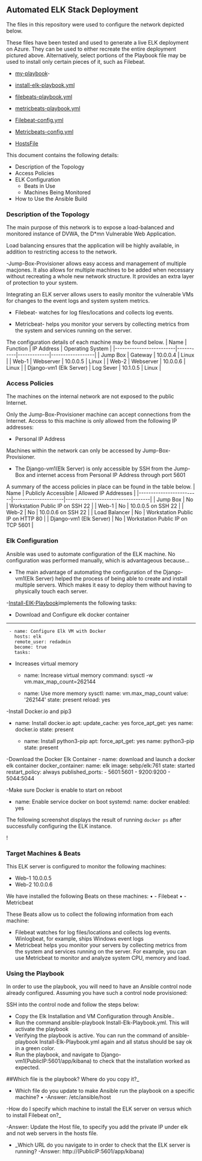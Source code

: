 ## Automated ELK Stack Deployment

The files in this repository were used to configure the network depicted below.


These files have been tested and used to generate a live ELK deployment on Azure. They can be used to either recreate the entire deployment pictured above. Alternatively, select portions of the Playbook file may be used to install only certain pieces of it, such as Filebeat.

  -  [my-playbook](https://github.com/andrewjhnsn/Elk-Stack-Project-1/blob/main/Ansible/yml-Playbooks/my-playbook.yml)- 
- [install-elk-playbook.yml](https://github.com/andrewjhnsn/Elk-Stack-Project-1/blob/main/Ansible/yml-Playbooks/install-elk-playbook.yml)

-	[filebeats-playbook.yml](https://github.com/andrewjhnsn/Elk-Stack-Project-1/blob/main/Ansible/yml-Playbooks/filebeats-playbook.yml)

-	[metricbeats-playbook.yml](https://github.com/andrewjhnsn/Elk-Stack-Project-1/blob/main/Ansible/yml-Playbooks/metricbeats.playbook.yml)

-	[Filebeat-config.yml](https://github.com/andrewjhnsn/Elk-Stack-Project-1/blob/main/Ansible/yml-Playbooks/Filebeat-config.yml)
-	[Metricbeats-config.yml](https://github.com/andrewjhnsn/Elk-Stack-Project-1/blob/main/Ansible/yml-Playbooks/Metricbeat.config.yml)
-	[HostsFile](https://github.com/andrewjhnsn/Elk-Stack-Project-1/blob/main/Ansible/yml-Playbooks/Hosts%20File)


This document contains the following details:
- Description of the Topology
- Access Policies
- ELK Configuration
  - Beats in Use
  - Machines Being Monitored
- How to Use the Ansible Build


### Description of the Topology

The main purpose of this network is to expose a load-balanced and monitored instance of DVWA, the D*mn Vulnerable Web Application.

Load balancing ensures that the application will be highly available, in addition to restricting access to the network.

-Jump-Box-Provisioner allows easy access and management of multiple macjones. It also allows for multiple machines to be added when necessary without recreating a whole new network structure. It provides an extra layer of protection to your system.

Integrating an ELK server allows users to easily monitor the vulnerable VMs for changes to the event logs and system system metrics.
- Filebeat- watches for log files/locations and collects log events.

- Metricbeat- helps you monitor your servers by collecting metrics from the system and services running on the server.



The configuration details of each machine may be found below.
 | Name                    | Function  | IP Address  | Operating System |
 |-------------------------|-----------|-------------|------------------|
 | Jump Box                | Gateway   | 10.0.0.4    | Linux            |
 | Web-1                   | Webserver | 10.0.0.5    | Linux            |
 | Web-2                   | Webserver | 10.0.0.6    | Linux            |
 | Django-vm1 (Elk Server) | Log Sever | 10.1.0.5    | Linux            |



### Access Policies

The machines on the internal network are not exposed to the public Internet. 

Only the Jump-Box-Provisioner machine can accept connections from the Internet. Access to this machine is only allowed from the following IP addresses:
- Personal IP Address

Machines within the network can only be accessed by Jump-Box-Provisioner.
- The Django-vm1(Elk Server) is only accessible by SSH from the Jump-Box and internet access from Personal IP Address through port 5601

A summary of the access policies in place can be found in the table below.
| Name                    | Publicly Accessible | Allowed IP Addresses              |
|-------------------------|---------------------|-----------------------------------|
| Jump Box                | No                  | Workstation Public IP on SSH 22   |
| Web-1                   | No                  | 10.0.0.5 on SSH 22                |
| Web-2                   | No                  | 10.0.0.6 on SSH 22                |
| Load Balancer           | No                  | Workstation Public IP on HTTP 80  |
| Django-vm1 (Elk Server) | No                  | Workstation Public IP on TCP 5601 |

### Elk Configuration

Ansible was used to automate configuration of the ELK machine. No configuration was performed manually, which is advantageous because...
- The main advantage of automating the configuration of the Django-vm1(Elk Server) helped the process of being able to create and install multiple servers. Which makes it easy to deploy them without having to physically touch each server.

-[Install-ElK-Playbook](https://github.com/andrewjhnsn/Elk-Stack-Project-1/blob/main/Ansible/yml-Playbooks/install-elk-playbook.yml)implements the following tasks:
- Download and Configure elk docker container 
- ---
     - name: Configure Elk VM with Docker
       hosts: elk
       remote_user: redadmin
       become: true
       tasks:

- Increases virtual memory

  - name: Increase virtual memory
     command: sysctl -w vm.max_map_count=262144

   - name: Use more memory
     sysctl:
       name: vm.max_map_count
       value: '262144'
       state: present
       reload: yes

-Install Docker.io and pip3
- name: Install docker.io
     apt:
       update_cache: yes
       force_apt_get: yes
       name: docker.io
       state: present
       
   - name: Install python3-pip
     apt:
       force_apt_get: yes
       name: python3-pip
       state: present

-Download the Docker Elk Container - name: download and launch a docker elk container
     docker_container:
       name: elk
       image: sebp/elk:761
       state: started
       restart_policy: always
       published_ports:
         -  5601:5601
         -  9200:9200
         -  5044:5044

-Make sure Docker is enable to start on reboot
- name: Enable service docker on boot
     systemd:
       name: docker
       enabled: yes




The following screenshot displays the result of running `docker ps` after successfully configuring the ELK instance.
 
!

### Target Machines & Beats
This ELK server is configured to monitor the following machines:
  - Web-1 10.0.0.5
- Web-2 10.0.0.6


We have installed the following Beats on these machines:
•	- Filebeat
•	-Metricbeat


These Beats allow us to collect the following information from each machine:
-  Filebeat watches for log files/locations and collects log events. Winlogbeat, for example, ships Windows event logs
- Metricbeat helps you monitor your servers by collecting metrics from the system and services running on the server. For example, you can use Metricbeat to monitor and analyze system CPU, memory and load.	

### Using the Playbook
In order to use the playbook, you will need to have an Ansible control node already configured. Assuming you have such a control node provisioned: 

SSH into the control node and follow the steps below:
- Copy the Elk Installation and VM Configuration through Ansible..
- Run the command ansible-playbook Install-Elk-Playbook.yml. This will activate the playbook
- Verifying the playbook is active. You can run the command of ansible-playbook Install-Elk-Playbook.yml again and all status should be say ok in a green color.
- Run the playbook, and navigate to Django-vm1(PublicIP:5601/app/kibana) to check that the installation worked as expected.


##Which file is the playbook? Where do you copy it?_
- Which file do you update to make Ansible run the playbook on a specific machine?
•	 -Answer: /etc/ansible/host
 
-How do I specify which machine to install the ELK server on versus which to install Filebeat on?_

-Answer: Update the Host file, to specify you add the private IP under elk and not web servers in the hosts file.

- _Which URL do you navigate to in order to check that the ELK server is running?
-Answer: http://(PublicIP:5601/app/kibana)



